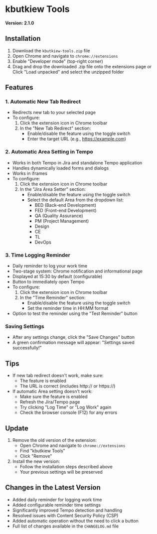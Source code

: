 # kbutkiew Tools

**Version: 2.1.0**

## Installation

1. Download the `kbutkiew-tools.zip` file
2. Open Chrome and navigate to `chrome://extensions`
3. Enable "Developer mode" (top-right corner)
4. Drag and drop the downloaded .zip file onto the extensions page
   or
   Click "Load unpacked" and select the unzipped folder

## Features

### 1. Automatic New Tab Redirect
- Redirects new tab to your selected page
- To configure:
  1. Click the extension icon in Chrome toolbar
  2. In the "New Tab Redirect" section:
     - Enable/disable the feature using the toggle switch
     - Enter the target URL (e.g., https://example.com)

### 2. Automatic Area Setting in Tempo
- Works in both Tempo in Jira and standalone Tempo application
- Handles dynamically loaded forms and dialogs
- Works in iframes
- To configure:
  1. Click the extension icon in Chrome toolbar
  2. In the "Jira Area Setter" section:
     - Enable/disable the feature using the toggle switch
     - Select the default Area from the dropdown list:
       - BED (Back-end Development)
       - FED (Front-end Development)
       - QA (Quality Assurance)
       - PM (Project Management)
       - Design
       - CE
       - TL
       - DevOps

### 3. Time Logging Reminder
- Daily reminder to log your work time
- Two-stage system: Chrome notification and informational page
- Displayed at 15:30 by default (configurable)
- Button to immediately open Tempo
- To configure:
  1. Click the extension icon in Chrome toolbar
  2. In the "Time Reminder" section:
     - Enable/disable the feature using the toggle switch
     - Set the reminder time in HH:MM format
- Option to test the reminder using the "Test Reminder" button

### Saving Settings
- After any settings change, click the "Save Changes" button
- A green confirmation message will appear: "Settings saved successfully!"

## Tips
- If new tab redirect doesn't work, make sure:
  - The feature is enabled
  - The URL is correct (includes http:// or https://)
- If automatic Area setting doesn't work:
  - Make sure the feature is enabled
  - Refresh the Jira/Tempo page
  - Try clicking "Log Time" or "Log Work" again
  - Check the browser console (F12) for any errors

## Update
1. Remove the old version of the extension:
   - Open Chrome and navigate to `chrome://extensions`
   - Find "kbutkiew Tools"
   - Click "Remove"
2. Install the new version:
   - Follow the installation steps described above
   - Your previous settings will be preserved

## Changes in the Latest Version
- Added daily reminder for logging work time
- Added configurable reminder time settings
- Significantly improved Tempo detection and handling
- Resolved issues with Content Security Policy (CSP)
- Added automatic operation without the need to click a button
- Full list of changes available in the `CHANGELOG.md` file 